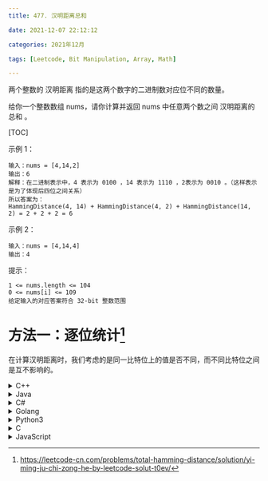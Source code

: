 ```yaml
---
title: 477. 汉明距离总和

date: 2021-12-07 22:12:12

categories: 2021年12月

tags: [Leetcode, Bit Manipulation, Array, Math]

---
```


两个整数的 汉明距离 指的是这两个数字的二进制数对应位不同的数量。

给你一个整数数组 nums，请你计算并返回 nums 中任意两个数之间 汉明距离的总和 。

<!-- more -->


[TOC]





示例 1：

    输入：nums = [4,14,2]
    输出：6
    解释：在二进制表示中，4 表示为 0100 ，14 表示为 1110 ，2表示为 0010 。（这样表示是为了体现后四位之间关系）
    所以答案为：
    HammingDistance(4, 14) + HammingDistance(4, 2) + HammingDistance(14, 2) = 2 + 2 + 2 = 6
示例 2：

    输入：nums = [4,14,4]
    输出：4


提示：
    
    1 <= nums.length <= 104
    0 <= nums[i] <= 109
    给定输入的对应答案符合 32-bit 整数范围


# 方法一：逐位统计[^1]

在计算汉明距离时，我们考虑的是同一比特位上的值是否不同，而不同比特位之间是互不影响的。

<details>
    <summary>C++</summary>
    
```C++ [sol1-C++]
class Solution {
public:
    int totalHammingDistance(vector<int> &nums) {
        int ans = 0, n = nums.size();
        for (int i = 0; i < 30; ++i) {
            int c = 0;
            for (int val : nums) {
                c += (val >> i) & 1;
            }
            ans += c * (n - c);
        }
        return ans;
    }
};
```
</details>
<details>
    <summary>Java</summary>
    
```Java [sol1-Java]
class Solution {
    public int totalHammingDistance(int[] nums) {
        int ans = 0, n = nums.length;
        for (int i = 0; i < 30; ++i) {
            int c = 0;
            for (int val : nums) {
                c += (val >> i) & 1;
            }
            ans += c * (n - c);
        }
        return ans;
    }
}
```
</details>
<details>
    <summary>C#</summary>
 
```C# [sol1-C#]
public class Solution {
    public int TotalHammingDistance(int[] nums) {
        int ans = 0, n = nums.Length;
        for (int i = 0; i < 30; ++i) {
            int c = 0;
            foreach (int val in nums) {
                c += (val >> i) & 1;
            }
            ans += c * (n - c);
        }
        return ans;
    }
}
```
</details>
<details>
    <summary>Golang</summary>
 
```go [sol1-Golang]
func totalHammingDistance(nums []int) (ans int) {
    n := len(nums)
    for i := 0; i < 30; i++ {
        c := 0
        for _, val := range nums {
            c += val >> i & 1
        }
        ans += c * (n - c)
    }
    return
}
```
</details>
<details>
    <summary>Python3</summary>
 
```Python [sol1-Python3]
class Solution:
    def totalHammingDistance(self, nums: List[int]) -> int:
        n = len(nums)
        ans = 0
        for i in range(30):
            c = sum(((val >> i) & 1) for val in nums)
            ans += c * (n - c)
        return ans
```
</details>
<details>
    <summary>C</summary>
 
```C [sol1-C]
int totalHammingDistance(int* nums, int numsSize) {
    int ans = 0;
    for (int i = 0; i < 30; ++i) {
        int c = 0;
        for (int j = 0; j < numsSize; ++j) {
            c += (nums[j] >> i) & 1;
        }
        ans += c * (numsSize - c);
    }
    return ans;
}
```
</details>
<details>
    <summary>JavaScript</summary>
 
```JavaScript [sol1-JavaScript]
var totalHammingDistance = function(nums) {
    let ans = 0, n = nums.length;
    for (let i = 0; i < 30; ++i) {
        let c = 0;
        for (const val of nums) {
            c += (val >> i) & 1;
        }
        ans += c * (n - c);
    }
    return ans;
};
```
</details>

[^1]:https://leetcode-cn.com/problems/total-hamming-distance/solution/yi-ming-ju-chi-zong-he-by-leetcode-solut-t0ev/